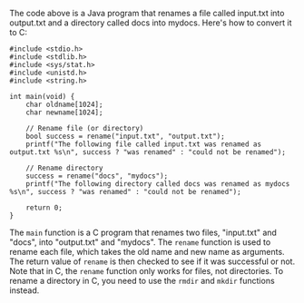 The code above is a Java program that renames a file called input.txt into output.txt and a directory called docs into mydocs.
Here's how to convert it to C:
```
#include <stdio.h>
#include <stdlib.h>
#include <sys/stat.h>
#include <unistd.h>
#include <string.h>

int main(void) {
    char oldname[1024];
    char newname[1024];

    // Rename file (or directory)
    bool success = rename("input.txt", "output.txt");
    printf("The following file called input.txt was renamed as output.txt %s\n", success ? "was renamed" : "could not be renamed");

    // Rename directory
    success = rename("docs", "mydocs");
    printf("The following directory called docs was renamed as mydocs %s\n", success ? "was renamed" : "could not be renamed");

    return 0;
}
```
The `main` function is a C program that renames two files, "input.txt" and "docs", into "output.txt" and "mydocs". The `rename` function is used to rename each file, which takes the old name and new name as arguments. The return value of `rename` is then checked to see if it was successful or not.
Note that in C, the `rename` function only works for files, not directories. To rename a directory in C, you need to use the `rmdir` and `mkdir` functions instead.
